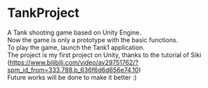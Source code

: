 # TankProject
A Tank shooting game based on Unity Engine.
<br>
Now the game is only a prototype with the basic functions.
<br>
To play the game, launch the Tank1 application.
<br>
The project is my first project on Unity, thanks to the tutorial of Siki (https://www.bilibili.com/video/av29751762/?spm_id_from=333.788.b_636f6d6d656e74.10)
<br>
Future works will be done to make it better :)

